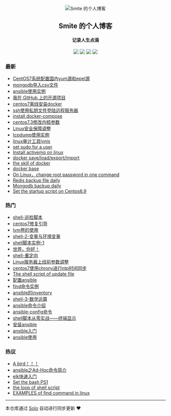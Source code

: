 <p align="center"><img alt="Smite 的个人博客" src="https://static.b3log.org/images/brand/solo-32.png"></p><h2 align="center">
Smite 的个人博客
</h2>

<h4 align="center">记录人生点滴</h4>
<p align="center"><a title="Smite 的个人博客" target="_blank" href="https://github.com/SmiteLi/solo-blog"><img src="https://img.shields.io/github/last-commit/SmiteLi/solo-blog.svg?style=flat-square&color=FF9900"></a>
<a title="GitHub repo size in bytes" target="_blank" href="https://github.com/SmiteLi/solo-blog"><img src="https://img.shields.io/github/repo-size/SmiteLi/solo-blog.svg?style=flat-square"></a>
<a title="Solo Version" target="_blank" href="https://github.com/b3log/solo/releases"><img src="https://img.shields.io/badge/solo-3.6.5-f1e05a.svg?style=flat-square&color=blueviolet"></a>
<a title="Hits" target="_blank" href="https://github.com/b3log/hits"><img src="https://hits.b3log.org/SmiteLi/solo-blog.svg"></a></p>

### 最新

* [CentOS7系统配置国内yum源和epel源](https://smite.site/articles/2019/10/06/1570371750410.html)
* [mongodb导入csv文件](https://smite.site/articles/2019/10/06/1570366831069.html)
* [ansible使用实例](https://smite.site/articles/2019/10/06/1570344613660.html)
* [我在 GitHub 上的开源项目](https://smite.site/my-github-repos)
* [centos7离线安装docker](https://smite.site/articles/2019/09/29/1569739159551.html)
* [ssh使用私钥文件登陆远程服务器](https://smite.site/articles/2019/09/27/1569577416252.html)
* [install docker-compose](https://smite.site/articles/2019/09/26/1569486682446.html)
* [centos7.3修改内核参数](https://smite.site/articles/2019/09/24/1569309048141.html)
* [Linux安全保障调整](https://smite.site/articles/2019/09/21/1569037816233.html)
* [tcpdump使用实例](https://smite.site/articles/2019/09/20/1568976053479.html)
* [linux审计工具lynis](https://smite.site/articles/2019/09/20/1568948341218.html)
* [set sudo for a user](https://smite.site/articles/2019/09/19/1568900626840.html)
* [Install activemq on linux](https://smite.site/articles/2019/09/18/1568787655839.html)
* [docker save/load/export/import](https://smite.site/articles/2019/09/16/1568627164223.html)
* [the skill of docker](https://smite.site/articles/2019/09/16/1568616618160.html)
* [docker base](https://smite.site/articles/2019/09/16/1568615119140.html)
* [On Linux，change root password in one command](https://smite.site/articles/2019/09/12/1568273318782.html)
* [Redis backup file daily](https://smite.site/articles/2019/09/12/1568255347994.html)
* [Mongodb backup daily](https://smite.site/articles/2019/09/11/1568187187538.html)
* [Set the startup script on Centos6.9](https://smite.site/articles/2019/09/10/1568087831690.html)

### 热门

* [shell-巡检脚本](https://smite.site/articles/2019/07/19/1563519431599.html)
* [centos7修复引导](https://smite.site/articles/2019/06/11/1560227801329.html)
* [lvm卷的使用](https://smite.site/articles/2019/07/22/1563798784406.html)
* [shell-2-变量与环境变量](https://smite.site/articles/2019/07/20/1563601922040.html)
* [shell脚本实例-1](https://smite.site/articles/2019/06/11/1560246472451.html)
* [世界，你好！](https://smite.site/hello-solo)
* [shell-重定向](https://smite.site/articles/2019/07/20/1563616493883.html)
* [Linux服务器上线前参数调整](https://smite.site/articles/2019/08/31/1567254500496.html)
* [centos7使用chrony进行ntp时间同步](https://smite.site/articles/2019/06/12/1560329546479.html)
* [The shell script of update file](https://smite.site/articles/2019/09/09/1568034492008.html)
* [配置ansible](https://smite.site/articles/2019/09/02/1567406823399.html)
* [find命令实例](https://smite.site/articles/2019/08/31/1567210719944.html)
* [ansible的inventory](https://smite.site/articles/2019/09/02/1567415545793.html)
* [shell-3-数学运算](https://smite.site/articles/2019/07/20/1563615184000.html)
* [ansible命令介绍](https://smite.site/articles/2019/09/02/1567408516348.html)
* [ansible-config命令](https://smite.site/articles/2019/09/02/1567408812395.html)
* [shell脚本从零实战——终端显示](https://smite.site/articles/2019/07/16/1563287012292.html)
* [安装ansible](https://smite.site/articles/2019/09/02/1567406217520.html)
* [ansible入门](https://smite.site/articles/2019/09/02/1567408258989.html)
* [ansible使用](https://smite.site/articles/2019/09/02/1567383979702.html)

### 热议

* [A bird！！！](https://smite.site/articles/2019/06/10/1560176729708.html)
* [ansible之Ad-Hoc命令简介](https://smite.site/articles/2019/09/02/1567408897272.html)
* [elk快速入门](https://smite.site/articles/2019/09/04/1567578582388.html)
* [Set the bash PS1](https://smite.site/articles/2019/09/05/1567672512586.html)
* [the loop of shell script](https://smite.site/articles/2019/09/05/1567674411515.html)
* [EXAMPLES of find command in linux](https://smite.site/articles/2019/09/08/1567951229098.html)

---

本仓库通过 [Solo](https://github.com/b3log/solo) 自动进行同步更新 ❤️ 